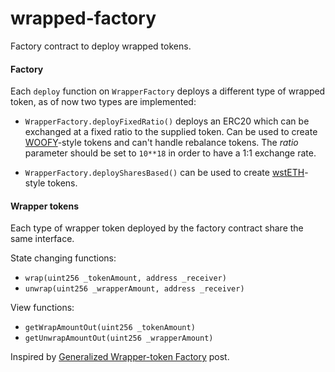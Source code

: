 # wrapped-factory

Factory contract to deploy wrapped tokens.

#### Factory
Each `deploy` function on `WrapperFactory` deploys a different type of wrapped token, as of now two types are implemented:

- `WrapperFactory.deployFixedRatio()` deploys an ERC20 which can be exchanged at a fixed ratio to the supplied token. Can be used to create [WOOFY](https://etherscan.io/address/0xd0660cd418a64a1d44e9214ad8e459324d8157f1#code)-style tokens and can't handle rebalance tokens.
The *ratio* parameter should be set to `10**18` in order to have a 1:1 exchange rate.

- `WrapperFactory.deploySharesBased()` can be used to create [wstETH](https://etherscan.io/address/0x7f39c581f595b53c5cb19bd0b3f8da6c935e2ca0#code)-style tokens.


#### Wrapper tokens

Each type of wrapper token deployed by the factory contract share the same interface.

State changing functions:
- `wrap(uint256 _tokenAmount, address _receiver)`
- `unwrap(uint256 _wrapperAmount, address _receiver)`

View functions:
- `getWrapAmountOut(uint256 _tokenAmount)`
- `getUnwrapAmountOut(uint256 _wrapperAmount)`


Inspired by [Generalized Wrapper-token Factory](https://mirror.xyz/kyoro.eth/4wHrYiOr7QlVOFdK4jMSEMz6yOdWD53QFazEn_acfFQ) post.